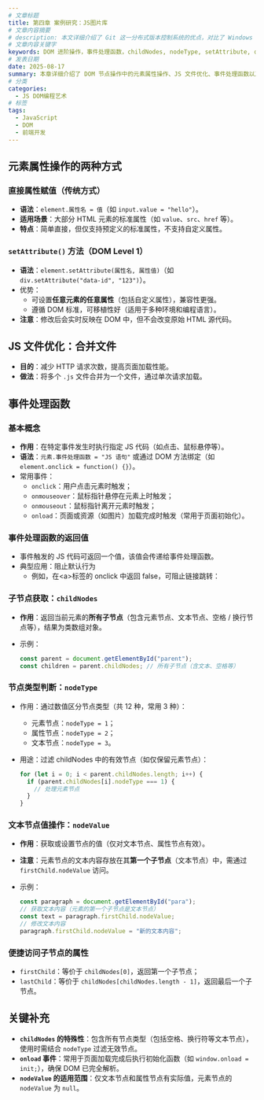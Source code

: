 ```yaml
---
# 文章标题
title: 第四章 案例研究：JS图片库
# 文章内容摘要
# description: 本文详细介绍了 Git 这一分布式版本控制系统的优点，对比了 Windows 与 macOS/Linux 系统下的常用命令，讲解了 vim 操作模式及常用命令，还阐述了 Git 的基本配置、特定项目配置和命令缩写设置等内容。
# 文章内容关键字
keywords: DOM 进阶操作，事件处理函数，childNodes, nodeType, setAttribute, onload 事件，节点遍历
# 发表日期
date: 2025-08-17
summary: 本章详细介绍了 DOM 节点操作中的元素属性操作、JS 文件优化、事件处理函数以及节点遍历等内容。
# 分类
categories:
  - JS DOM编程艺术
# 标签
tags:
  - JavaScript
  - DOM
  - 前端开发
---
```


## 元素属性操作的两种方式

### 直接属性赋值（传统方式）

- **语法**：`element.属性名 = 值`（如 `input.value = "hello"`）。
- **适用场景**：大部分 HTML 元素的标准属性（如 `value`、`src`、`href` 等）。
- **特点**：简单直接，但仅支持预定义的标准属性，不支持自定义属性。

### `setAttribute()` 方法（DOM Level 1）

- **语法**：`element.setAttribute(属性名, 属性值)`（如 `div.setAttribute("data-id", "123")`）。
- 优势：
  - 可设置**任意元素的任意属性**（包括自定义属性），兼容性更强。
  - 遵循 DOM 标准，可移植性好（适用于多种环境和编程语言）。
- **注意**：修改后会实时反映在 DOM 中，但不会改变原始 HTML 源代码。

## JS 文件优化：合并文件

- **目的**：减少 HTTP 请求次数，提高页面加载性能。
- **做法**：将多个 `.js` 文件合并为一个文件，通过单次请求加载。

## 事件处理函数

### 基本概念

- **作用**：在特定事件发生时执行指定 JS 代码（如点击、鼠标悬停等）。
- **语法**：`元素.事件处理函数 = "JS 语句"` 或通过 DOM 方法绑定（如 `element.onclick = function() {}`）。
- 常用事件：
  - `onclick`：用户点击元素时触发；
  - `onmouseover`：鼠标指针悬停在元素上时触发；
  - `onmouseout`：鼠标指针离开元素时触发；
  - `onload`：页面或资源（如图片）加载完成时触发（常用于页面初始化）。

### 事件处理函数的返回值

- 事件触发的 JS 代码可返回一个值，该值会传递给事件处理函数。
- 典型应用：阻止默认行为
  - 例如，在\<a\>标签的 onclick 中返回 false，可阻止链接跳转：

### 子节点获取：`childNodes`

- **作用**：返回当前元素的**所有子节点**（包含元素节点、文本节点、空格 / 换行节点等），结果为类数组对象。

- 示例：

  ```js
  const parent = document.getElementById("parent");
  const children = parent.childNodes; // 所有子节点（含文本、空格等）
  ```

### 节点类型判断：`nodeType`

- 作用：通过数值区分节点类型（共 12 种，常用 3 种）：

  - 元素节点：`nodeType = 1`；
  - 属性节点：`nodeType = 2`；
  - 文本节点：`nodeType = 3`。

- 用途：过滤 childNodes 中的有效节点（如仅保留元素节点）：

  ```js
  for (let i = 0; i < parent.childNodes.length; i++) {
    if (parent.childNodes[i].nodeType === 1) {
      // 处理元素节点
    }
  }
  ```

### 文本节点值操作：`nodeValue`

- **作用**：获取或设置节点的值（仅对文本节点、属性节点有效）。

- **注意**：元素节点的文本内容存放在其**第一个子节点**（文本节点）中，需通过 `firstChild.nodeValue` 访问。

- 示例：

  ```js
  const paragraph = document.getElementById("para");
  // 获取文本内容（元素的第一个子节点是文本节点）
  const text = paragraph.firstChild.nodeValue;
  // 修改文本内容
  paragraph.firstChild.nodeValue = "新的文本内容";
  ```

### 便捷访问子节点的属性

- `firstChild`：等价于 `childNodes[0]`，返回第一个子节点；
- `lastChild`：等价于 `childNodes[childNodes.length - 1]`，返回最后一个子节点。

## 关键补充

- **`childNodes` 的特殊性**：包含所有节点类型（包括空格、换行符等文本节点），使用时需结合 `nodeType` 过滤无效节点。
- **`onload` 事件**：常用于页面加载完成后执行初始化函数（如 `window.onload = init;`），确保 DOM 已完全解析。
- **`nodeValue` 的适用范围**：仅文本节点和属性节点有实际值，元素节点的 `nodeValue` 为 `null`。
